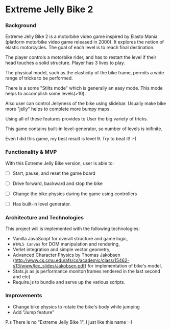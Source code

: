 # Extreme Jelly Bike 2

### Background

Extreme Jelly Bike 2 is a motorbike video game inspired by Elasto Mania (platform motorbike video game released in 2000). It explores the notion of elastic motorcycles. The goal of each level is to reach final destination.

The player controls a motorbike rider, and has to restart the level if  their head touches a solid structure. Player has 3 lives to play.

The physical model, such as the elasticity of the bike frame, permits a wide range of tricks to be performed.

There is a some "Stilts mode" which is generally an easy mode. This mode helps to accomplish some levels(>10).

Also user can control Jellyness of the bike using slidebar. Usually make bike more "jelly" helps to complete more bumpy maps.

Using all of these features provides to User the big variety of tricks.

This game contains built-in level-generator, so number of levels is inifinite.

Even I did this game, my best result is level 9. Try to beat it! :-)


### Functionality & MVP  

With this Extreme Jelly Bike version, user is able to:

- [ ] Start, pause, and reset the game board
- [ ] Drive forward, backward and stop the bike
- [ ] Change the bike physics during the game using controllers
- [ ] Has built-in level generator.


### Architecture and Technologies

This project will is implemented with the following technologies:

- Vanilla JavaScript for overall structure and game logic,
- `HTML5 Canvas` for DOM manipulation and rendering,
- Verlet integration and simple vector geometry,
- Advanced Character Physics by Thomas Jakobsen (http://www.cs.cmu.edu/afs/cs/academic/class/15462-s13/www/lec_slides/Jakobsen.pdf) for implementation of bike's model,
- Stats.js as js performance monitor(frames rendered in the last second and etc)
- Require.js to bundle and serve up the various scripts.


### Improvements

- Change bike physics to rotate the bike's body while jumping
- Add "Jump feature"

P.s There is no "Extreme Jelly Bike 1", I just like this name :-)
